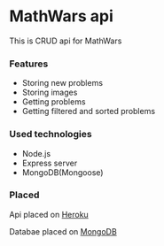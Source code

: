 # MathWars api

This is CRUD api for MathWars

### Features
- Storing new problems
- Storing images
- Getting problems
- Getting filtered and sorted problems

### Used technologies 
- Node.js
- Express server
- MongoDB(Mongoose)

### Placed
Api placed on [Heroku](https://heroku.com/)

Databae placed on [MongoDB](mongodb.com)
